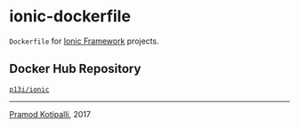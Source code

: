 # ionic-dockerfile

`Dockerfile` for [Ionic Framework](https://ionicframework.com/) projects.

## Docker Hub Repository

[`p13i/ionic`](https://hub.docker.com/r/p13i/ionic/)

---

[Pramod Kotipalli](pramodk.net), 2017
